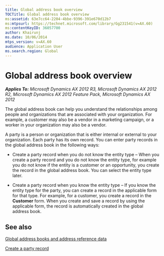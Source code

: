 ```yaml
---
title: Global address book overview
TOCTitle: Global address book overview
ms:assetid: 63e7cc64-2204-4bbe-9396-391e670d12b7
ms:mtpsurl: https://technet.microsoft.com/library/Gg231541(v=AX.60)
ms:contentKeyID: 36057700
author: Khairunj
ms.date: 10/06/2014
mtps_version: v=AX.60
audience: Application User
ms.search.region: Global
---
```


# Global address book overview 


_**Applies To:** Microsoft Dynamics AX 2012 R3, Microsoft Dynamics AX 2012 R2, Microsoft Dynamics AX 2012 Feature Pack, Microsoft Dynamics AX 2012_

The global address book can help you understand the relationships among people and organizations that are associated with your organization. For example, a customer may also be a vendor in a marketing campaign, or a worker in your organization may also be a vendor.

A party is a person or organization that is either internal or external to your organization. Each party has its own record. You can enter party records in the global address book in the following ways:

  - Create a party record when you do not know the entity type – When you create a party record and you do not know the entity type, for example you do not know if the entity is a customer or an opportunity, you create the record in the global address book. You can select the entity type later.

  - Create a party record when you know the entity type – If you know the entity type for the party, you can create a record in the applicable form for that type. For example, for a customer, you create a record in the **Customer** form. When you create and save a record by using the applicable form, the record is automatically created in the global address book.

## See also

[Global address books and address reference data](global-address-books-and-address-reference-data.md)

[Create a party record](create-a-party-record.md)

  


